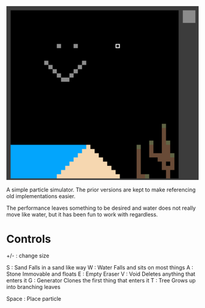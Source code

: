 ![Example](https://github.com/lwneumann/ParticleSim/blob/main/example.png)

A simple particle simulator. The prior versions are kept to make referencing old implementations easier.

The performance leaves something to be desired and water does not really move like water, but it has been fun to work with regardless.

# Controls

+/- : change size

S : Sand
    Falls in a sand like way
W : Water
    Falls and sits on most things
A : Stone
    Immovable and floats
E : Empty
    Eraser
V : Void
    Deletes anything that enters it
G : Generator
    Clones the first thing that enters it
T : Tree
    Grows up into branching leaves

Space : Place particle
